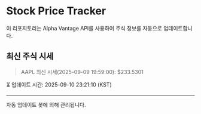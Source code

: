 
# Stock Price Tracker

이 리포지토리는 Alpha Vantage API를 사용하여 주식 정보를 자동으로 업데이트합니다.

## 최신 주식 시세
> AAPL 최신 시세(2025-09-09 19:59:00): $233.5301

⏳ 업데이트 시간: 2025-09-10 23:21:10 (KST)

---
자동 업데이트 봇에 의해 관리됩니다.
